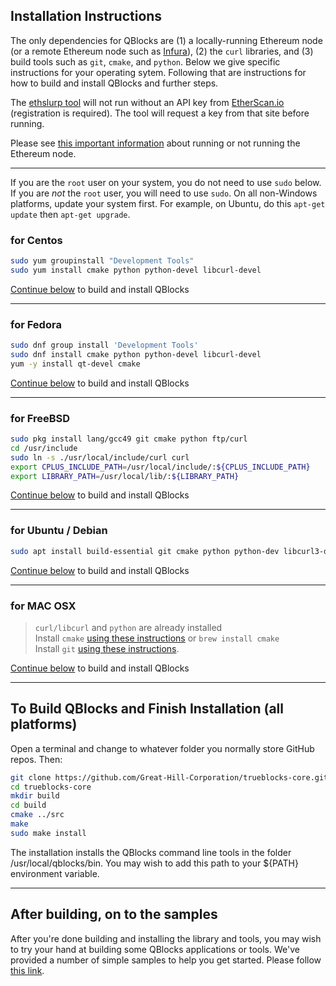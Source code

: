 ## Installation Instructions

The only dependencies for QBlocks are (1) a locally-running Ethereum node (or a remote Ethereum node such as [Infura](http://infura.io)), (2) the `curl` libraries, and (3) build tools such as `git`, `cmake`, and `python`.  Below we give specific instructions for your operating sytem. Following that are instructions for how to build and install QBlocks and further steps.

The [ethslurp tool](../../apps/ethslurp/README.md) will not run without an API key from [EtherScan.io](http://etherscan.io/apis) (registration is required). The tool will request a key from that site before running.

Please see [this important information](RUNNING_A_NODE.md) about running or not running the Ethereum node.

***

If you are the `root` user on your system, you do not need to use `sudo` below. If you are *not* the `root` user, you will need to use `sudo`. On all non-Windows platforms, update your system first. For example, on Ubuntu, do this `apt-get update` then `apt-get upgrade`.

### for Centos

```bash
sudo yum groupinstall "Development Tools"  
sudo yum install cmake python python-devel libcurl-devel
```

[Continue below](#finish) to build and install QBlocks

***

### for Fedora

```bash
sudo dnf group install 'Development Tools'
sudo dnf install cmake python python-devel libcurl-devel
yum -y install qt-devel cmake
```

[Continue below](#finish) to build and install QBlocks

***

### for FreeBSD

```bash
sudo pkg install lang/gcc49 git cmake python ftp/curl
cd /usr/include  
sudo ln -s ./usr/local/include/curl curl  
export CPLUS_INCLUDE_PATH=/usr/local/include/:${CPLUS_INCLUDE_PATH}
export LIBRARY_PATH=/usr/local/lib/:${LIBRARY_PATH}
```

[Continue below](#finish) to build and install QBlocks

***

### for Ubuntu / Debian

```bash
sudo apt install build-essential git cmake python python-dev libcurl3-dev
```

[Continue below](#finish) to build and install QBlocks

***

### for MAC OSX

   > `curl/libcurl` and `python` are already installed  
   > Install `cmake` [using these instructions](https://cmake.org/download/) or `brew install cmake`  
   > Install `git` [using these instructions](https://git-scm.com/download/mac).

[Continue below](#finish) to build and install QBlocks

<a name="finish" href=""></a>
***
## To Build QBlocks and Finish Installation (all platforms)

Open a terminal and change to whatever folder you normally store GitHub repos. Then:

```bash
git clone https://github.com/Great-Hill-Corporation/trueblocks-core.git
cd trueblocks-core
mkdir build
cd build
cmake ../src
make
sudo make install
```

The installation installs the QBlocks command line tools in the folder /usr/local/qblocks/bin. You may wish to add this path to your ${PATH} environment variable.

***
## After building, on to the samples

After you're done building and installing the library and tools, you may wish to try your hand at building some QBlocks applications or tools. We've provided a 
number of simple samples to help you get started. Please follow [this link](/src/examples).
